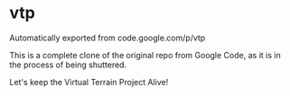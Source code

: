 # vtp
Automatically exported from code.google.com/p/vtp

This is a complete clone of the original repo from Google Code, as it is in the process of being shuttered.

Let's keep the Virtual Terrain Project Alive!
